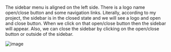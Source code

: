 The sidebar menu is aligned on the left side. There is a logo name open/close button and some navigation links. Literally, according to my project, the sidebar is in the closed state and we will see a logo and open and close button. When we click on that open/close button then the sidebar will appear. Also, we can close the sidebar by clicking on the open/close button or outside of the sidebar.

![image](https://github.com/user-attachments/assets/d9f95862-788f-4ea6-88fe-60c3160f369f)

